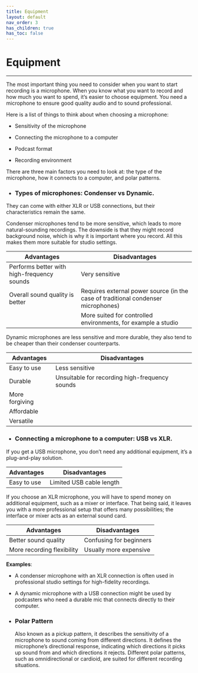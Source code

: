 ```yaml
---
title: Equipment
layout: default
nav_order: 3
has_children: true
has_toc: false
---
```

# Equipment 
---

The most important thing you need to consider when you want to start recording is a microphone. When you know what you want to record and how much you want to spend, it’s easier to choose equipment. You need a microphone to ensure good quality audio and to sound professional. 

Here is a list of things to think about when choosing a microphone: 

- Sensitivity of the microphone

- Connecting the microphone to a computer

- Podcast format

- Recording environment

 
There are three main factors you need to look at: the type of the microphone, how it connects to a computer, and polar patterns. 



- ### Types of microphones: Condenser vs Dynamic.

They can come with either XLR or USB connections, but their characteristics remain the same.

Condenser microphones tend to be more sensitive, which leads to more natural-sounding recordings. The downside is that they might record background noise, which is why it is important where you record. All this makes them more suitable for studio settings. 

| Advantages | Disadvantages |
|------------|----------------|
| Performs better with high-frequency sounds| Very sensitive |
| Overall sound quality is better | Requires external power source (in the case of traditional condenser microphones)|
| | More suited for controlled environments, for example a studio |

 

Dynamic microphones are less sensitive and more durable, they also tend to be cheaper than their condenser counterparts. 

| Advantages | Disadvantages |
|------------|----------------|
| Easy to use | Less sensitive |
| Durable | Unsuitable for recording high-frequency sounds|
| More forgiving | |
| Affordable  | |
| Versatile  ||


 

- ### Connecting a microphone to a computer: USB vs XLR.

 

If you get a USB microphone, you don’t need any additional equipment, it’s a plug-and-play solution.

| Advantages | Disadvantages |
|------------|----------------|
| Easy to use | Limited USB cable length |


 

If you choose an XLR microphone, you will have to spend money on additional equipment, such as a mixer or interface. That being said, it leaves you with a more professional setup that offers many possibilities; the interface or mixer acts as an external sound card. 

 

| Advantages | Disadvantages |
|------------|----------------|
|Better sound quality | Confusing for beginners|
|More recording flexibility | Usually more expensive|

**Examples**: 

- A condenser microphone with an XLR connection is often used in professional studio settings for high-fidelity recordings.

- A dynamic microphone with a USB connection might be used by podcasters who need a durable mic that connects directly to their computer.



- ### Polar Pattern 
  Also known as a pickup pattern, it describes the sensitivity of a microphone to sound coming from different directions.  It defines the microphone’s directional response, indicating which directions it picks up sound from and which directions it rejects. Different polar patterns, such as omnidirectional or cardioid, are suited for different recording situations.